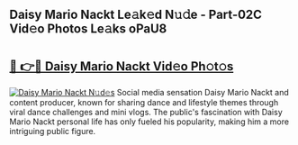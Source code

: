 ## Daisy Mario Nackt Le𝚊k𝚎d N𝚞𝚍e - Part-02C Vid𝚎o Photos Le𝚊ks oPaU8

# <h2><a href="http://fb0qc1.evod.top/?m=Daisy+Mario+Nackt">🔗 👉🔴 Daisy Mario Nackt Vid𝚎o Ph𝚘t𝚘s</a></h2>

[![Daisy Mario Nackt N𝚞d𝚎s](https://i.imgur.com/8V9OHl7.gif)](http://fb0qc1.evod.top/?m=Daisy+Mario+Nackt)
Social media sensation Daisy Mario Nackt and content producer, known for sharing dance and lifestyle themes through viral dance challenges and mini vlogs. The public's fascination with Daisy Mario Nackt personal life has only fueled his popularity, making him a more intriguing public figure. 
